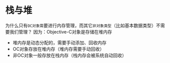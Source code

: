 # 栈与堆
为什么只有`OC对象需`要进行内存管理，而其它`非对象类型`（比如基本数据类型）不需要我们管理？
因为：Objective-C对象是存储在堆内存
* 堆内存是动态分配的，需要手动添加、回收内存
* OC对象存放在堆内存（堆内存需要手动回收）
* 非OC对象一般存放在栈内存（栈内存会被系统自动回收）
